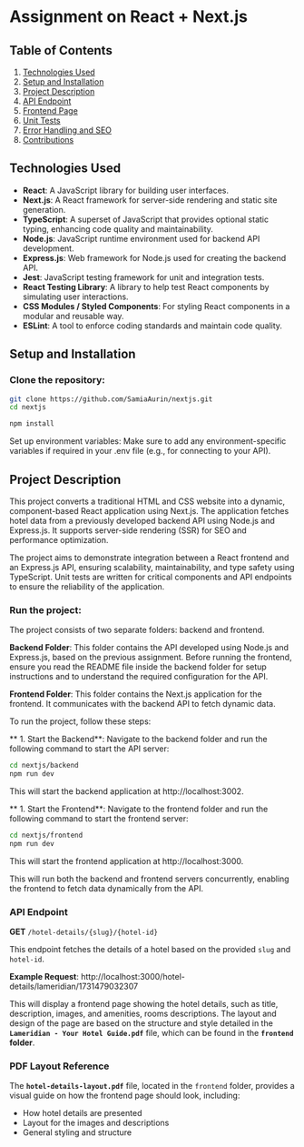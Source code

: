 # Assignment on React + Next.js

## Table of Contents
1. [Technologies Used](#technologies-used)
2. [Setup and Installation](#setup-and-installation)
3. [Project Description](#project-description)
4. [API Endpoint](#api-endpoint)
5. [Frontend Page](#frontend-page)
6. [Unit Tests](#unit-tests)
7. [Error Handling and SEO](#error-handling-and-seo)
8. [Contributions](#contributions)

## Technologies Used
- **React**: A JavaScript library for building user interfaces.
- **Next.js**: A React framework for server-side rendering and static site generation.
- **TypeScript**: A superset of JavaScript that provides optional static typing, enhancing code quality and maintainability.
- **Node.js**: JavaScript runtime environment used for backend API development.
- **Express.js**: Web framework for Node.js used for creating the backend API.
- **Jest**: JavaScript testing framework for unit and integration tests.
- **React Testing Library**: A library to help test React components by simulating user interactions.
- **CSS Modules / Styled Components**: For styling React components in a modular and reusable way.
- **ESLint**: A tool to enforce coding standards and maintain code quality.

## Setup and Installation

### Clone the repository:
```bash
git clone https://github.com/SamiaAurin/nextjs.git
cd nextjs
```
```bash
npm install
```
Set up environment variables:
Make sure to add any environment-specific variables if required in your .env file (e.g., for connecting to your API).

## Project Description
This project converts a traditional HTML and CSS website into a dynamic, component-based React application using Next.js. The application fetches hotel data from a previously developed backend API using Node.js and Express.js. It supports server-side rendering (SSR) for SEO and performance optimization.

The project aims to demonstrate integration between a React frontend and an Express.js API, ensuring scalability, maintainability, and type safety using TypeScript. Unit tests are written for critical components and API endpoints to ensure the reliability of the application.

### Run the project:
The project consists of two separate folders: backend and frontend.

**Backend Folder**: This folder contains the API developed using Node.js and Express.js, based on the previous assignment. Before running the frontend, ensure you read the README file inside the backend folder for setup instructions and to understand the required configuration for the API.

**Frontend Folder**: This folder contains the Next.js application for the frontend. It communicates with the backend API to fetch dynamic data.

To run the project, follow these steps:

** 1. Start the Backend**: Navigate to the backend folder and run the following command to start the API server:

```bash
cd nextjs/backend
npm run dev
```
This will start the backend application at http://localhost:3002.

** 1. Start the Frontend**: Navigate to the frontend folder and run the following command to start the frontend server:

```bash
cd nextjs/frontend
npm run dev
```
This will start the frontend application at http://localhost:3000.

This will run both the backend and frontend servers concurrently, enabling the frontend to fetch data dynamically from the API.


### API Endpoint

**GET** `/hotel-details/{slug}/{hotel-id}`

This endpoint fetches the details of a hotel based on the provided `slug` and `hotel-id`.

**Example Request**: http://localhost:3000/hotel-details/lameridian/1731479032307 


This will display a frontend page showing the hotel details, such as title, description, images, and amenities, rooms descriptions. The layout and design of the page are based on the structure and style detailed in the **`Lameridian - Your Hotel Guide.pdf`** file, which can be found in the **`frontend` folder**.

### PDF Layout Reference
The **`hotel-details-layout.pdf`** file, located in the `frontend` folder, provides a visual guide on how the frontend page should look, including:
- How hotel details are presented
- Layout for the images and descriptions
- General styling and structure
